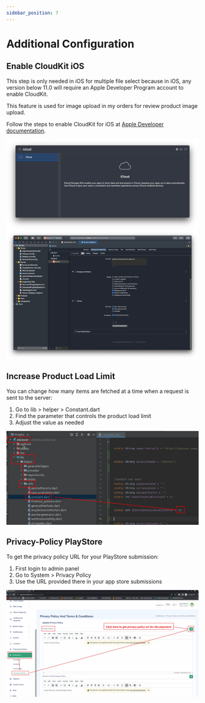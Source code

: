 ```yaml
---
sidebar_position: 7
---
```


# Additional Configuration

## Enable CloudKit iOS

This step is only needed in iOS for multiple file select because in iOS, any version below 11.0 will require an Apple Developer Program account to enable CloudKit.

This feature is used for image upload in my orders for review product image upload.

Follow the steps to enable CloudKit for iOS at [Apple Developer documentation](https://developer.apple.com/library/archive/documentation/DataManagement/Conceptual/CloudKitQuickStart/EnablingiCloudandConfiguringCloudKit/EnablingiCloudandConfiguringCloudKit.html).

![Cloud 1](/img/flutter-app/cloud1.webp)
![Cloud 2](/img/flutter-app/cloud2.webp)

## Increase Product Load Limit

You can change how many items are fetched at a time when a request is sent to the server:

1. Go to lib > helper > Constant.dart
2. Find the parameter that controls the product load limit
3. Adjust the value as needed

![Limit](/img/flutter-app/limit.webp)

## Privacy-Policy PlayStore

To get the privacy policy URL for your PlayStore submission:

1. First login to admin panel
2. Go to System > Privacy Policy
3. Use the URL provided there in your app store submissions

![Privacy](/img/flutter-app/privacy.webp)
